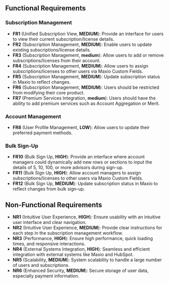 ## Functional Requirements

### Subscription Management

- **FR1** (Unified Subscription View, **MEDIUM**): Provide an interface for users to view their current subscription/license details.
- **FR2** (Subscription Management, **MEDIUM**): Enable users to update existing subscriptions/license details.
- **FR3** (Subscription Management, **medium**): Allow users to add or remove subscriptions/licenses from their account.
- **FR4** (Subscription Management, **MEDIUM**): Allow users to assign subscriptions/licenses to other users via Maxio Custom Fields.
- **FR5** (Subscription Management, **MEDIUM**): Update subscription status in Maxio to reflect changes.
- **FR6** (Subscription Management, **MEDIUM**): Users should be restricted from modifying their core product.
- **FR7** (Premium Services Integration, **medium**): Users should have the ability to add premium services such as Account Aggregation or Merit.

### Account Management

- **FR8** (User Profile Management, **LOW**): Allow users to update their preferred payment methods.

### Bulk Sign-Up

- **FR10** (Bulk Sign Up, **HIGH**): Provide an interface where account managers could dynamically add new rows or sections to input the details of 5, 10, 100, or more advisors during sign-up.
- **FR11** (Bulk Sign Up, **HIGH**): Allow account managers to assign subscriptions/licenses to other users via Maxio Custom Fields.
- **FR12** (Bulk Sign Up, **MEDIUM**): Update subscription status in Maxio to reflect changes from bulk sign-up.

## Non-Functional Requirements

- **NR1** (Intuitive User Experience, **HIGH**): Ensure usability with an intuitive user interface and clear navigation.
- **NR2** (Intuitive User Experience, **MEDIUM**): Provide clear instructions for each step in the subscription management workflow.
- **NR3** (Performance, **HIGH**): Ensure high performance, quick loading times, and responsive interactions.
- **NR4** (External Systems Integration, **HIGH**): Seamless and efficient integration with external systems like Maxio and HubSpot.
- **NR5** (Scalability, **MEDIUM**): System scalability to handle a large number of users and subscriptions.
- **NR6** (Enhanced Security, **MEDIUM**): Secure storage of user data, especially payment information.

